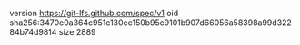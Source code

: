 version https://git-lfs.github.com/spec/v1
oid sha256:3470e0a364c951e130ee150b95c9101b907d66056a58398a99d32284b74d9814
size 2889

